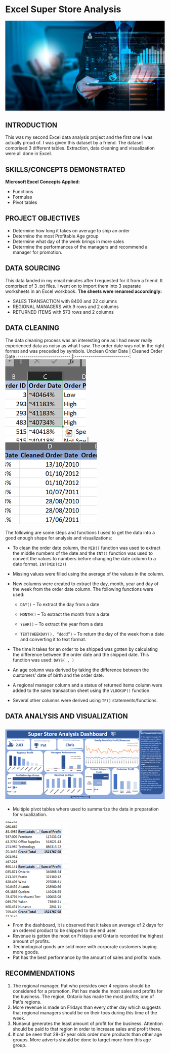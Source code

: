 # Excel Super Store Analysis
![](Cover_image.jpg)
## INTRODUCTION
This was my second Excel data analysis project and the first one I was actually proud of. I was given this dataset by a friend. The dataset comprised 3 different tables. Extraction, data cleaning and visualization were all done in Excel.

## SKILLS/CONCEPTS DEMONSTRATED
**Microsoft Excel Concepts Applied:**
-	Functions
-	Formulas
- Pivot tables

## PROJECT OBJECTIVES
-	Determine how long it takes on average to ship an order
-	Determine the most Profitable Age group
-	Determine what day of the week brings in more sales
-	Determine the performances of the managers and recommend a manager for promotion.

## DATA SOURCING
This data landed in my email minutes after I requested for it from a friend. It comprised of 3 .txt files. I went on to import them into 3 separate worksheets in an Excel workbook. 
**The sheets were renamed accordingly:**
-	SALES TRANSACTION with 8400 and 22 columns
-	REGIONAL MANAGERS with 9 rows and 2 columns
-	RETURNED ITEMS with 573 rows and 2 columns

## DATA CLEANING
The data cleaning process was an interesting one as I had never really experienced data as noisy as what I saw. The order date was not in the right format and was preceded by symbols.
Unclean Order Date          | Cleaned Order Date
:--------------------------:|:---------------------------:
![](Unclean_Order_Date.png) | ![](Cleaned_Order_Date.png)

The following are some steps and functions I used to get the data into a good enough shape for analysis and visualizations:
- To clean the order date column, the `MID()` function was used to extract the middle numbers of the date and the `INT()` function was used to convert the values to numbers before changing the date column to a date format. `INT(MID(C2))`
- Missing values were filled using the average of the values in the column.
-	New columns were created to extract the day, month, year and day of the week from the order date column. The following functions were used:
    
    - `DAY()` – To extract the day from a date
    
    - `MONTH()` – To extract the month from a date
    
    - `YEAR()` – To extract the year from a date
    
    - `TEXT(WEEKDAY(), “dddd”)` – To return the day of the week from a date and converting it to text format.
-	The time it takes for an order to be shipped was gotten by calculating the difference between the order date and the shipped date. This function was used: `DAYS( , )`
-	An age column was derived by taking the difference between the customers’ date of birth and the order date. 
-	A regional manager column and a status of returned items column were added to the sales transaction sheet using the `VLOOKUP()` function.
-	Several other columns were derived using `IF()` statements/functions.

## DATA ANALYSIS AND VISUALIZATION
![](Superstore_Dashboard.png)
---
-	Multiple pivot tables where used to summarize the data in preparation for visualization.
<img src="Pivot_Tables.png" width="200" height="300">

-	From the dashboard, it is observed that it takes an average of 2 days for an ordered product to be shipped to the end user.
-	Revenue is gotten the most on Fridays and Ontario recorded the highest amount of profits.
-	Technological goods are sold more with corporate customers buying more goods.
-	Pat has the best performance by the amount of sales and profits made.

## RECOMMENDATIONS
1.	The regional manager, Pat who presides over 4 regions should be considered for a promotion. Pat has made the most sales and profits for the business. The region, Ontario has made the most profits; one of Pat's regions.
2.	More revenue is made on Fridays than every other day which suggests that regional managers should be on their toes during this time of the week.
3.	Nunavut generates the least amount of profit for the business. Attention should be paid to that region in order to increase sales and profit there.
4.	It can be seen that 28-47 year olds order more products than other age groups. More adverts should be done to target more from this age group.
